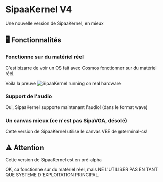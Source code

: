 
# SipaaKernel V4
Une nouvelle version de SipaaKernel, en mieux

## 🖥️ Fonctionnalités
### Fonctionne sur du matériel réel
C'est bizarre de voir un OS fait avec Cosmos fonctionner sur du matériel réel.

Voila la preuve
![SipaaKernel running on real hardware](https://github.com/RaphMar2021/SipaaKernelV4/blob/master/sipaakernel_realhardware.jpg?raw=true)

### Support de l'audio
Oui, SipaaKernel supporte maintenant l'audio! (dans le format wave)

### Un canvas mieux (ce n'est pas SipaVGA, désolé)
Cette version de SipaaKernel utilise le canvas VBE de @terminal-cs!

## ⚠️ Attention
Cette version de SipaaKernel est en pré-alpha

OK, ca fonctionne sur du matériel réel, mais NE L'UTILISER PAS EN TANT QUE SYSTEME D'EXPLOITATION PRINCIPAL.

[1]: URL "https://github.com/RaphMar2021/SipaaKernelV4/blob/master/README.md"
